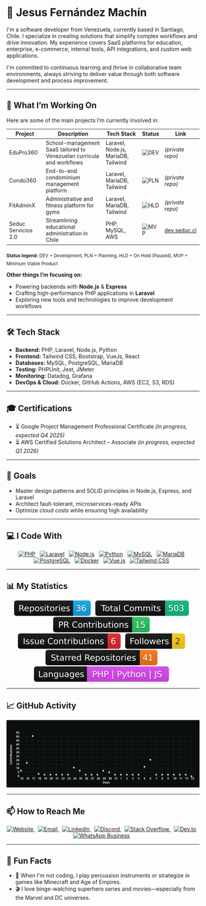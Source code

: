 # 👋 Jesus Fernández Machín

I'm a software developer from Venezuela, currently based in Santiago, Chile. I specialize in creating solutions that simplify complex workflows and drive innovation. My experience covers SaaS platforms for education, enterprise, e-commerce, internal tools, API integrations, and custom web applications.

I'm committed to continuous learning and thrive in collaborative team environments, always striving to deliver value through both software development and process improvement.

---

## 🚀 What I’m Working On

Here are some of the main projects I’m currently involved in:

| Project             | Description                                                           | Tech Stack                          | Status                                                    | Link                                                                                      |
| ------------------- | --------------------------------------------------------------------- | ----------------------------------- | --------------------------------------------------------- | ----------------------------------------------------------------------------------------- |
| EduPro360           | School-management SaaS tailored to Venezuelan curricula and workflows | Laravel, Node.js, MariaDB, Tailwind | ![DEV](https://img.shields.io/badge/status-DEV-blue)      | _(private repo)_                                                                          |
| Condo360            | End-to-end condominium management platform                            | Laravel, MariaDB, Tailwind          | ![PLN](https://img.shields.io/badge/status-PLN-lightgrey) | _(private repo)_                                                                          |
| FitAdminX           | Administrative and fitness platform for gyms                          | Laravel, MariaDB, Tailwind          | ![HLD](https://img.shields.io/badge/status-HLD-yellow)    | _(private repo)_                                                                          |
| Seduc Servicios 2.0 | Streamlining educational administration in Chile                      | PHP, MySQL, AWS                     | ![MVP](https://img.shields.io/badge/status-MVP-success)   | <a href="https://dev.seduc.cl" target="_blank" rel="noopener noreferrer">dev.seduc.cl</a> |

<sub>**Status legend:** DEV = Development, PLN = Planning, HLD = On Hold (Paused), MVP = Minimum Viable Product</sub>

**Other things I’m focusing on:**

-   Powering backends with **Node.js** & **Express**
-   Crafting high-performance PHP applications in **Laravel**
-   Exploring new tools and technologies to improve development workflows

---

## 🛠️ Tech Stack

-   **Backend:** PHP, Laravel, Node.js, Python
-   **Frontend:** Tailwind CSS, Bootstrap, VueJs, React
-   **Databases:** MySQL, PostgreSQL, MariaDB
-   **Testing:** PHPUnit, Jest, JMeter
-   **Monitoring:** Datadog, Grafana
-   **DevOps & Cloud:** Docker, GitHub Actions, AWS (EC2, S3, RDS)

---

## 🎓 Certifications

-   ⏳ Google Project Management Professional Certificate _(in progress, expected Q4 2025)_
-   ⏳ AWS Certified Solutions Architect – Associate _(in progress, expected Q1 2026)_

---

## 🎯 Goals

-   Master design patterns and SOLID principles in Node.js, Express, and Laravel
-   Architect fault-tolerant, microservices-ready APIs
-   Optimize cloud costs while ensuring high availability

---

## 💻 I Code With

<div align="center">
  <a href="https://www.php.net/" style="margin-right: 8px;" target="_blank" rel="noopener noreferrer"><img src="https://img.shields.io/badge/PHP-8.3%2B-3B82F6?logo=php&logoColor=white&labelColor=101010" alt="PHP" /></a>
  <a href="https://laravel.com/" style="margin-right: 8px;" target="_blank" rel="noopener noreferrer"><img src="https://img.shields.io/badge/Laravel-11.x-F97316?logo=laravel&logoColor=white&labelColor=101010" alt="Laravel" /></a>
  <a href="https://nodejs.org/" style="margin-right: 8px;" target="_blank" rel="noopener noreferrer"><img src="https://img.shields.io/badge/Node.js-16.x-22C55E?logo=node.js&logoColor=white&labelColor=101010" alt="Node.js" /></a>
  <a href="https://www.python.org/" style="margin-right: 8px;" target="_blank" rel="noopener noreferrer"><img src="https://img.shields.io/badge/Python-3.x-3776AB?logo=python&logoColor=white&labelColor=101010" alt="Python" /></a>
  <a href="https://www.mysql.com/" style="margin-right: 8px;" target="_blank" rel="noopener noreferrer"><img src="https://img.shields.io/badge/MySQL-8.x-4479A1?logo=mysql&logoColor=white&labelColor=101010" alt="MySQL" /></a>
  <a href="https://mariadb.org/" style="margin-right: 8px;" target="_blank" rel="noopener noreferrer"><img src="https://img.shields.io/badge/MariaDB-10.x-003545?logo=mariadb&logoColor=white&labelColor=101010" alt="MariaDB" /></a>
  <a href="https://www.postgresql.org/" style="margin-right: 8px;" target="_blank" rel="noopener noreferrer"><img src="https://img.shields.io/badge/PostgreSQL-13.x-336791?logo=postgresql&logoColor=white&labelColor=101010" alt="PostgreSQL" /></a>
  <a href="https://www.docker.com/" style="margin-right: 8px;" target="_blank" rel="noopener noreferrer"><img src="https://img.shields.io/badge/Docker-24.x-2496ED?logo=docker&logoColor=white&labelColor=101010" alt="Docker" /></a>
  <a href="https://vuejs.org/" style="margin-right: 8px;" target="_blank" rel="noopener noreferrer"><img src="https://img.shields.io/badge/Vue.js-3.x-4FC08D?logo=vue.js&logoColor=white&labelColor=101010" alt="Vue.js" /></a>
  <a href="https://tailwindcss.com/" style="margin-right: 8px;" target="_blank" rel="noopener noreferrer"><img src="https://img.shields.io/badge/Tailwind_CSS-3.x-38B2AC?logo=tailwind-css&logoColor=white&labelColor=101010" alt="Tailwind CSS" /></a>
</div>

---

## 📊 My Statistics

<div align="center">
  <img src="./badges/public-repos.svg" alt="Repositories" title="Repositories" style="margin-right: 8px; cursor: default; filter: none; opacity: 1; transition: none;" />
  <img src="./badges/total-commits.svg" alt="Total Commits" title="Total Commits" style="margin-right: 8px; cursor: default; filter: none; opacity: 1; transition: none;" />
  <img src="./badges/pr-contrib.svg" alt="PR Contributions" title="PR Contributions" style="margin-right: 8px; cursor: default; filter: none; opacity: 1; transition: none;" />
  <img src="./badges/issue-contrib.svg" alt="Issue Contributions" title="Issue Contributions" style="margin-right: 8px; cursor: default; filter: none; opacity: 1; transition: none;" />
  <img src="./badges/followers.svg" alt="Followers" title="Followers" style="margin-right: 8px; cursor: default; filter: none; opacity: 1; transition: none;" />
  <img src="./badges/starred.svg" alt="Starred Repositories" title="Starred Repositories" style="margin-right: 8px; cursor: default; filter: none; opacity: 1; transition: none;" />
  <img src="./badges/languages.svg" alt="Languages" title="Languages" style="margin-right: 8px; cursor: default; filter: none; opacity: 1; transition: none;" />
</div>

---

## 📈 GitHub Activity

<div align="center">
  <img src="./README-activity.svg" alt="GitHub Activity Graph" style="max-width: 100%; height: auto;" />
</div>

---

## 📫 How to Reach Me

<div align="center">
  <a href="https://id3a.cl" style="margin-right: 8px;" target="_blank" rel="noopener noreferrer">
    <img src="https://img.shields.io/badge/Website-id3a.cl-F97316?logo=google-chrome&logoColor=white&labelColor=101010" alt="Website" />
  </a>
  <a href="mailto:jesus@id3a.cl" style="margin-right: 8px;" target="_blank" rel="noopener noreferrer">
    <img src="https://img.shields.io/badge/Email-jesus@id3a.cl-D44638?logo=gmail&logoColor=white&labelColor=101010" alt="Email" />
  </a>
  <a href="https://www.linkedin.com/in/jesusfernandezmachin/" style="margin-right: 8px;" target="_blank" rel="noopener noreferrer">
    <img src="https://img.shields.io/badge/LinkedIn-jesusfernandezmachin-0A66C2?logo=linkedin&logoColor=white&labelColor=101010" alt="LinkedIn" />
  </a>
  <a href="https://discord.com/users/1037436913063301120" style="margin-right: 8px;" target="_blank" rel="noopener noreferrer">
    <img src="https://img.shields.io/badge/Discord-jefm27-5865F2?logo=discord&logoColor=white&labelColor=101010" alt="Discord" />
  </a>
  <a href="https://stackoverflow.com/users/13946388/jesus-fernandez" style="margin-right: 8px;" target="_blank" rel="noopener noreferrer">
    <img src="https://img.shields.io/badge/StackOverflow-Jesus%20Fernandez-F48024?logo=stackoverflow&logoColor=white&labelColor=101010" alt="Stack Overflow" />
  </a>
  <a href="https://dev.to/jfernandez27" style="margin-right: 8px;" target="_blank" rel="noopener noreferrer">
    <img src="https://img.shields.io/badge/Dev.to-jfernandez27-0A0A0A?logo=dev.to&logoColor=white&labelColor=101010" alt="Dev.to" />
  </a>
  <a href="https://wa.me/56952246339" style="margin-right: 8px;" target="_blank" rel="noopener noreferrer">
    <img src="https://img.shields.io/badge/WhatsApp-%2B56%209%205224%206339-25D366?logo=whatsapp&logoColor=white&labelColor=101010" alt="WhatsApp Business" />
  </a>
</div>

---

## 🎵 Fun Facts

-   🥁 When I'm not coding, I play percussion instruments or strategize in games like Minecraft and Age of Empires.
-   🎬 I love binge-watching superhero series and movies—especially from the Marvel and DC universes.
